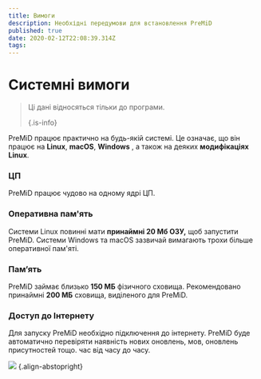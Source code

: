```yaml
---
title: Вимоги
description: Необхідні передумови для встановлення PreMiD
published: true
date: 2020-02-12T22:08:39.314Z
tags:
---
```


# Системні вимоги

> Ці дані відносяться тільки до програми. 
> 
> {.is-info}

PreMiD працює практично на будь-якій системі. Це означає, що він працює на **Linux**, **macOS**, **Windows** , а також на деяких **модифікаціях Linux**.

### ЦП
PreMiD працює чудово на одному ядрі ЦП.

### Оперативна пам'ять
Системи Linux повинні мати **принаймні 20 Мб ОЗУ,** щоб запустити PreMiD. Системи Windows та macOS зазвичай вимагають трохи більше оперативної пам'яті.

### Пам’ять
PreMiD займає близько **150 МБ** фізичного сховища. Рекомендовано принаймні **200 МБ** сховища, виділеного для PreMiD.

### Доступ до Інтернету
Для запуску PreMiD необхідно підключення до інтернету. PreMiD буде автоматично перевіряти наявність нових оновлень, мов, оновлень присутностей тощо. час від часу до часу.

![](https://a.icons8.com/ViUXyjOj/f4tFww/svg.svg) {.align-abstopright}